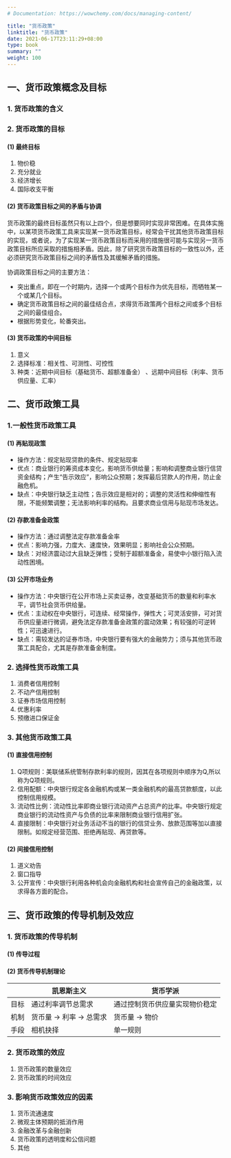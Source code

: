 ```yaml
---
# Documentation: https://wowchemy.com/docs/managing-content/

title: "货币政策"
linktitle: "货币政策"
date: 2021-06-17T23:11:29+08:00
type: book
summary: ""
weight: 100
---
```


<!--more-->

## 一、货币政策概念及目标

### 1. 货币政策的含义

### 2. 货币政策的目标

#### (1) 最终目标

1. 物价稳
2. 充分就业
3. 经济增长
4. 国际收支平衡

#### (2) 货币政策目标之间的矛盾与协调

货币政策的最终目标虽然只有以上四个，但是想要同时实现非常困难。在具体实施中，以某项货币政策工具来实现某一货币政策目标，经常会干扰其他货币政策目标的实现，或者说，为了实现某一货币政策目标而采用的措施很可能与实现另一货币政策目标所应采取的措施相矛盾。因此，除了研究货币政策目标的一致性以外，还必须研究货币政策目标之间的矛盾性及其缓解矛盾的措施。

协调政策目标之间的主要方法：

- 突出重点，即在一个时期内，选择一个或两个目标作为优先目标，而牺牲某一个或某几个目标。
- 确定货币政策目标之间的最佳结合点，求得货币政策两个目标之间或多个目标之间的最佳组合。
- 根据形势变化，轮番突出。

#### (3) 货币政策的中间目标

1. 意义  
2. 选择标准：相关性、可测性、可控性
3. 种类：近期中间目标（基础货币、超额准备金） 、远期中间目标（利率、货币供应量、汇率）

## 二、货币政策工具

### 1.一般性货币政策工具

#### (1) 再贴现政策

- 操作方法：规定贴现贷款的条件、规定贴现率
- 优点：商业银行的筹资成本变化，影响货币供给量；影响和调整商业银行信贷资金结构；产生“告示效应”，影响公众预期；发挥最后贷款人的作用，防止金融危机。
- 缺点：中央银行缺乏主动性；告示效应是相对的；调整的灵活性和伸缩性有限，不能频繁调整；无法影响利率的结构。且要求商业信用与贴现市场发达。

#### (2) 存款准备金政策

- 操作方法：通过调整法定存款准备金率
- 优点：影响力强，力度大、速度快，效果明显；影响社会公众预期。
- 缺点：对经济震动过大且缺乏弹性；受制于超额准备金，易使中小银行陷入流动性困境。

#### (3) 公开市场业务

- 操作方法：中央银行在公开市场上买卖证券，改变基础货币的数量和利率水平，调节社会货币供给量。
- 优点：主动权在中央银行，可连续、经常操作，弹性大；可灵活安排，可对货币供应量进行微调，避免法定存款准备金政策的震动效果；有较强的可逆转性；可迅速进行。
- 缺点：需较发达的证券市场，中央银行要有强大的金融势力；须与其他货币政策工具配合，尤其是存款准备金制度。

### 2. 选择性货币政策工具

1. 消费者信用控制
2. 不动产信用控制
3. 证券市场信用控制
4. 优惠利率
5. 预缴进口保证金

### 3. 其他货币政策工具

#### (1) 直接信用控制

1. Q项规则：美联储系统管制存款利率的规则，因其在各项规则中顺序为Q,所以称为Q项规则。
2. 信用配额：中央银行规定各金融机构或某一类金融机构的最高贷款额度，以此控制信用规模。
3. 流动性比例：流动性比率即商业银行流动资产占总资产的比率。中央银行规定商业银行的流动性资产与负债的比率来限制商业银行信用扩张。
4. 直接限制：中央银行对业务活动不当的银行的信贷业务、放款范围等加以直接限制。如规定经营范围、拒绝再贴现、再贷款等。

#### (2) 间接信用控制

1. 道义劝告
2. 窗口指导 
3. 公开宣传：中央银行利用各种机会向金融机构和社会宣传自己的金融政策，以求得各方面的配合。

## 三、货币政策的传导机制及效应

### 1. 货币政策的传导机制

#### (1) 传导过程

#### (2) 货币传导机制理论

|      | 凯恩斯主义                                             | 货币学派                       |
| ---- | ------------------------------------------------------ | ------------------------------ |
| 目标 | 通过利率调节总需求                                     | 通过控制货币供应量实现物价稳定 |
| 机制 | 货币量 $\longrightarrow$ 利率 $\longrightarrow$ 总需求 | 货币量 $\longrightarrow$ 物价  |
| 手段 | 相机抉择                                               | 单一规则                       |

### 2. 货币政策的效应

1. 货币政策的数量效应
2. 货币政策的时间效应 

### 3. 影响货币政策效应的因素

1. 货币流通速度 
2. 微观主体预期的抵消作用
3. 金融改革与金融创新
4. 货币政策的透明度和公信问题
5. 其他